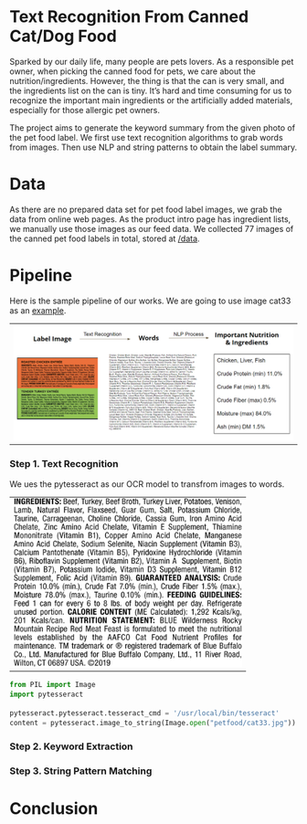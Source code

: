 # Text Recognition From Canned Cat/Dog Food

Sparked by our daily life, many people are pets lovers. As a responsible pet owner, when picking the canned food for pets, we care about the nutrition/ingredients. However, the thing is that the can is very small, and the ingredients list on the can is tiny. It’s hard and time consuming for us to recognize the important main ingredients or the artificially added materials, especially for those allergic pet owners.

The project aims to generate the keyword summary from the given photo of the pet food label. We first use text recognition algorithms to grab words from images. Then use NLP and string patterns to obtain the label summary.

# Data
As there are no prepared data set for pet food label images, we grab the data from online web pages. As the product intro page has ingredient lists, we manually use those images as our feed data. We collected 77 images of the canned pet food labels in total, stored at [/data](https://github.com/mgeg/text-recognition-canned-petfood/tree/main/data). 

# Pipeline
Here is the sample pipeline of our works. We are going to use image cat33 as an [example](https://github.com/mgeg/text-recognition-canned-petfood/blob/main/code/pipeline.ipynb). 

<table><tr><td>
<img src="images/process.png" width="550">
</td></tr></table>

### Step 1. Text Recognition
We ues the pytesseract as our OCR model to transfrom images to words.
<table><tr><td>
<img src="images/cat33.jpg" width="400">
</td></tr></table>

```python
from PIL import Image
import pytesseract

pytesseract.pytesseract.tesseract_cmd = '/usr/local/bin/tesseract'
content = pytesseract.image_to_string(Image.open("petfood/cat33.jpg"))
```


### Step 2. Keyword Extraction



### Step 3. String Pattern Matching


# Conclusion
